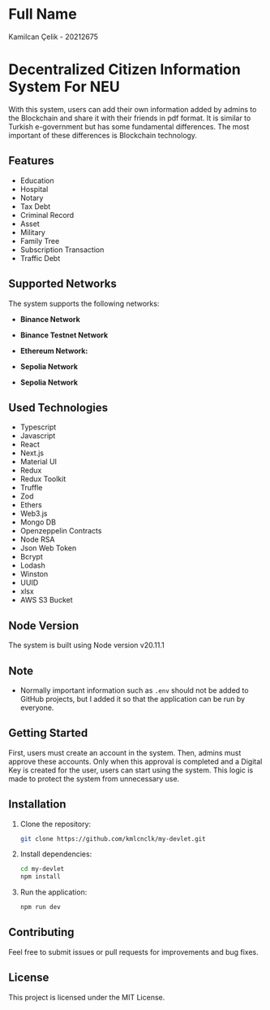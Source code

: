 # Full Name

Kamilcan Çelik - 20212675

# Decentralized Citizen Information System For NEU

With this system, users can add their own information added by admins to the Blockchain and share it with their friends in pdf format. It is similar to Turkish e-government but has some fundamental differences. The most important of these differences is Blockchain technology.

## Features

- Education 
- Hospital
- Notary
- Tax Debt
- Criminal Record
- Asset
- Military
- Family Tree
- Subscription Transaction
- Traffic Debt


## Supported Networks

The system supports the following networks:

- **Binance Network**
- **Binance Testnet Network**


- **Ethereum Network:**
- **Sepolia Network**
- **Sepolia Network**


## Used Technologies

- Typescript
- Javascript
- React
- Next.js
- Material UI
- Redux
- Redux Toolkit
- Truffle
- Zod
- Ethers
- Web3.js
- Mongo DB
- Openzeppelin Contracts
- Node RSA
- Json Web Token
- Bcrypt
- Lodash
- Winston
- UUID
- xlsx
- AWS S3 Bucket


## Node Version

The system is built using Node version v20.11.1

## Note

- Normally important information such as `.env` should not be added to GitHub projects, but I added it so that the application can be run by everyone.

## Getting Started

First, users must create an account in the system. Then, admins must approve these accounts. Only when this approval is completed and a Digital Key is created for the user, users can start using the system. This logic is made to protect the system from unnecessary use.

## Installation

1. Clone the repository:
    ```bash
    git clone https://github.com/kmlcnclk/my-devlet.git
    ```
2. Install dependencies:
    ```bash
    cd my-devlet
    npm install
    ```
3. Run the application:
    ```bash
    npm run dev
    ```

## Contributing

Feel free to submit issues or pull requests for improvements and bug fixes.

## License

This project is licensed under the MIT License.

